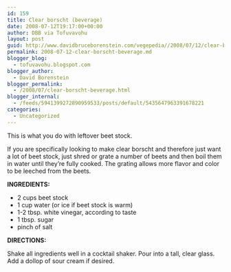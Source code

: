 ```yaml
---
id: 159
title: Clear borscht (beverage)
date: 2008-07-12T19:17:00+00:00
author: DBB via Tofuvavohu
layout: post
guid: http://www.davidbruceborenstein.com/vegepedia//2008/07/12/clear-borscht-beverage/
permalink: 2008-07-12-clear-borscht-beverage.md
blogger_blog:
  - tofuvavohu.blogspot.com
blogger_author:
  - David Borenstein
blogger_permalink:
  - /2008/07/clear-borscht-beverage.html
blogger_internal:
  - /feeds/5941399272890959533/posts/default/5435647963391678221
categories:
  - Uncategorized
---
```

This is what you do with leftover beet stock.

If you are specifically looking to make clear borscht and therefore just want a lot of beet stock, just shred or grate a number of beets and then boil them in water until they&#8217;re fully cooked. The grating allows more flavor and color to be leeched from the beets.

<span style="font-weight: bold;">INGREDIENTS:<br /></span> 

  * 2 cups beet stock
  * 1 cup water (or ice if beet stock is warm)
  * 1-2 tbsp. white vinegar, according to taste
  * 1 tbsp. sugar
  * pinch of salt

<span style="font-weight: bold;">DIRECTIONS:</p> 

<p>
  </span>Shake all ingredients well in a cocktail shaker. Pour into a tall, clear glass. Add a dollop of sour cream if desired.
</p>